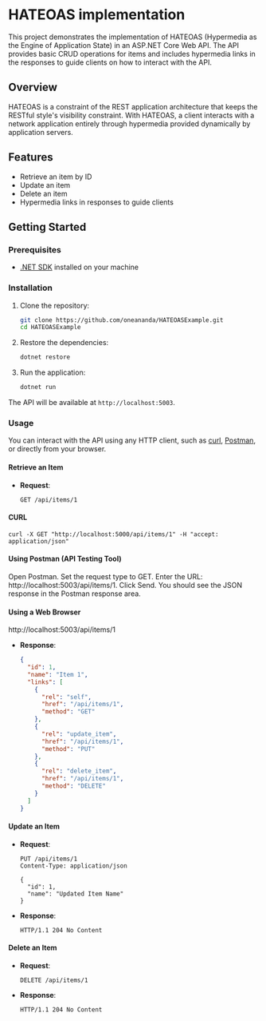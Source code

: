 # HATEOAS implementation

This project demonstrates the implementation of HATEOAS (Hypermedia as the Engine of Application State) in an ASP.NET Core Web API. The API provides basic CRUD operations for items and includes hypermedia links in the responses to guide clients on how to interact with the API.

## Overview

HATEOAS is a constraint of the REST application architecture that keeps the RESTful style's visibility constraint. With HATEOAS, a client interacts with a network application entirely through hypermedia provided dynamically by application servers.

## Features

- Retrieve an item by ID
- Update an item
- Delete an item
- Hypermedia links in responses to guide clients

## Getting Started

### Prerequisites

- [.NET SDK](https://dotnet.microsoft.com/download) installed on your machine

### Installation

1. Clone the repository:
    ```bash
    git clone https://github.com/oneananda/HATEOASExample.git
    cd HATEOASExample
    ```

2. Restore the dependencies:
    ```bash
    dotnet restore
    ```

3. Run the application:
    ```bash
    dotnet run
    ```

The API will be available at `http://localhost:5003`.

### Usage

You can interact with the API using any HTTP client, such as [curl](https://curl.se/), [Postman](https://www.postman.com/), or directly from your browser.


#### Retrieve an Item

- **Request**:
    ```http
    GET /api/items/1
    ```

#### CURL

```
curl -X GET "http://localhost:5000/api/items/1" -H "accept: application/json"
```

#### Using Postman (API Testing Tool)
Open Postman.
Set the request type to GET.
Enter the URL: http://localhost:5003/api/items/1.
Click Send.
You should see the JSON response in the Postman response area.

#### Using a Web Browser

http://localhost:5003/api/items/1


- **Response**:
    ```json
    {
      "id": 1,
      "name": "Item 1",
      "links": [
        {
          "rel": "self",
          "href": "/api/items/1",
          "method": "GET"
        },
        {
          "rel": "update_item",
          "href": "/api/items/1",
          "method": "PUT"
        },
        {
          "rel": "delete_item",
          "href": "/api/items/1",
          "method": "DELETE"
        }
      ]
    }
    ```

#### Update an Item

- **Request**:
    ```http
    PUT /api/items/1
    Content-Type: application/json

    {
      "id": 1,
      "name": "Updated Item Name"
    }
    ```

- **Response**:
    ```http
    HTTP/1.1 204 No Content
    ```

#### Delete an Item

- **Request**:
    ```http
    DELETE /api/items/1
    ```

- **Response**:
    ```http
    HTTP/1.1 204 No Content
    ```



